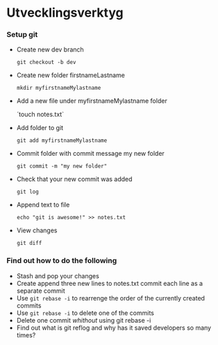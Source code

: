 # Utvecklingsverktyg

### Setup git
- Create new dev branch

  `git checkout -b dev`
  
- Create new folder firstnameLastname

  `mkdir myfirstnameMylastname`
  
- Add a new file under myfirstnameMylastname folder

  ´touch notes.txt`
  
- Add folder to git

  `git add myfirstnameMylastname`
  
- Commit folder with commit message my new folder

  `git commit -m "my new folder"`
  
- Check that your new commit was added

  `git log`
  
- Append text to file

  `echo "git is awesome!" >> notes.txt`
  
- View changes

  `git diff`
  
### Find out how to do the following
  - Stash and pop your changes
  - Create append three new lines to notes.txt commit each line as a separate commit
  - Use `git rebase -i` to rearrenge the order of the currently created commits
  - Use `git rebase -i` to delete one of the commits
  - Delete one commit *whithout* using git rebase -i
  - Find out what is git reflog and why has it saved developers so many times?
